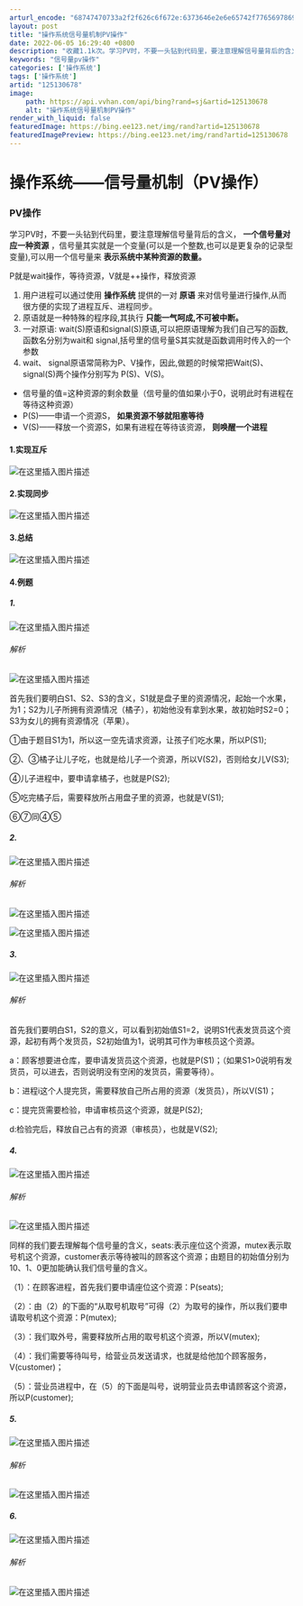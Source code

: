 ```yaml
---
arturl_encode: "68747470733a2f2f626c6f672e:6373646e2e6e65742f77656978696e5f35313939353232392f:61727469636c652f64657461696c732f313235313330363738"
layout: post
title: "操作系统信号量机制PV操作"
date: 2022-06-05 16:29:40 +0800
description: "收藏1.1k次。学习PV时，不要一头钻到代码里，要注意理解信号量背后的含义，一个信号量对应一种资源，"
keywords: "信号量pv操作"
categories: ['操作系统']
tags: ['操作系统']
artid: "125130678"
image:
    path: https://api.vvhan.com/api/bing?rand=sj&artid=125130678
    alt: "操作系统信号量机制PV操作"
render_with_liquid: false
featuredImage: https://bing.ee123.net/img/rand?artid=125130678
featuredImagePreview: https://bing.ee123.net/img/rand?artid=125130678
---
```


# 操作系统——信号量机制（PV操作）

### PV操作

学习PV时，不要一头钻到代码里，要注意理解信号量背后的含义，
**一个信号量对应一种资源**
，信号量其实就是一个变量(可以是一个整数,也可以是更复杂的记录型变量),可以用一个信号量来
**表示系统中某种资源的数量。**
  

P就是wait操作，等待资源，V就是++操作，释放资源

1. 用户进程可以通过使用
   **操作系统**
   提供的一对
   **原语**
   来对信号量进行操作,从而很方便的实现了进程互斥、进程同步。
2. 原语就是一种特殊的程序段,其执行
   **只能一气呵成,不可被中断。**
3. 一对原语: wait(S)原语和signal(S)原语,可以把原语理解为我们自己写的函数,函数名分别为wait和 signal,括号里的信号量S其实就是函数调用时传入的一个参数
4. wait、 signal原语常简称为P、Ⅴ操作，因此,做题的时候常把Wait(S)、signal(S)两个操作分别写为 P(S)、V(S)。

* 信号量的值=这种资源的剩余数量（信号量的值如果小于0，说明此时有进程在等待这种资源）
* P(S)——申请一个资源S，
  **如果资源不够就阻塞等待**
* V(S)——释放一个资源S，如果有进程在等待该资源，
  **则唤醒一个进程**

#### 1.实现互斥

![在这里插入图片描述](https://i-blog.csdnimg.cn/blog_migrate/eeacca8193c4a3d93e5cbffeb28f55d1.png)

#### 2.实现同步

![在这里插入图片描述](https://i-blog.csdnimg.cn/blog_migrate/72c61d6454bb8049d9a9b75a8b977ff7.png)

#### 3.总结

![在这里插入图片描述](https://i-blog.csdnimg.cn/blog_migrate/5b73709f45c2a55d1392c029095b7ec9.png)

#### 4.例题

##### 1.

![在这里插入图片描述](https://i-blog.csdnimg.cn/blog_migrate/583a921d27f353faeb9ba3888bc9b280.png)

###### 解析

![在这里插入图片描述](https://i-blog.csdnimg.cn/blog_migrate/21de95b1efc3348b161c687fda258bd7.png)
  
首先我们要明白S1、S2、S3的含义，S1就是盘子里的资源情况，起始一个水果，为1；S2为儿子所拥有资源情况（橘子），初始他没有拿到水果，故初始时S2=0；S3为女儿的拥有资源情况（苹果）。
  
①由于题目S1为1，所以这一空先请求资源，让孩子们吃水果，所以P(S1);
  
②、③橘子让儿子吃，也就是给儿子一个资源，所以V(S2)，否则给女儿V(S3);
  
④儿子进程中，要申请拿橘子，也就是P(S2);
  
⑤吃完橘子后，需要释放所占用盘子里的资源，也就是V(S1);
  
⑥⑦同④⑤

##### 2.

![在这里插入图片描述](https://i-blog.csdnimg.cn/blog_migrate/34a05dde5f43aa5b43f7756bf91b9ed5.png)

###### 解析

![在这里插入图片描述](https://i-blog.csdnimg.cn/blog_migrate/fab22c3d232b28ff1c9e072a9babba6e.png)
  
![在这里插入图片描述](https://i-blog.csdnimg.cn/blog_migrate/cbf595b0aa61b9d0734e9bc8dd803bc9.png)

##### 3.

![在这里插入图片描述](https://i-blog.csdnimg.cn/blog_migrate/b10d4bafb48f7ba599e995f323bfa8bc.png)

###### 解析

首先我们要明白S1，S2的意义，可以看到初始值S1=2，说明S1代表发货员这个资源，起初有两个发货员，S2初始值为1，说明其可作为审核员这个资源。
  
a：顾客想要进仓库，要申请发货员这个资源，也就是P(S1)；（如果S1>0说明有发货员，可以进去，否则说明没有空闲的发货员，需要等待）。
  
b：进程i这个人提完货，需要释放自己所占用的资源（发货员），所以V(S1)；
  
c：提完货需要检验，申请审核员这个资源，就是P(S2);
  
d:检验完后，释放自己占有的资源（审核员），也就是V(S2);

##### 4.

![在这里插入图片描述](https://i-blog.csdnimg.cn/blog_migrate/341357e8446b54c6eafe85ba53426ba9.png)

###### 解析

![在这里插入图片描述](https://i-blog.csdnimg.cn/blog_migrate/a1b337a7e6428617c8c4566125ad4269.png)
  
同样的我们要去理解每个信号量的含义，seats:表示座位这个资源，mutex表示取号机这个资源，customer表示等待被叫的顾客这个资源；由题目的初始值分别为10、1、0更加能确认我们信号量的含义。
  
（1）：在顾客进程，首先我们要申请座位这个资源：P(seats);
  
（2）：由（2）的下面的“从取号机取号”可得（2）为取号的操作，所以我们要申请取号机这个资源：P(mutex);
  
（3）：我们取外号，需要释放所占用的取号机这个资源，所以V(mutex);
  
（4）：我们需要等待叫号，给营业员发送请求，也就是给他加个顾客服务，V(customer)；
  
（5）：营业员进程中，在（5）的下面是叫号，说明营业员去申请顾客这个资源，所以P(customer);

##### 5.

![在这里插入图片描述](https://i-blog.csdnimg.cn/blog_migrate/221524cda9331bbcd326f52411919c84.png)

###### 解析

![在这里插入图片描述](https://i-blog.csdnimg.cn/blog_migrate/d789cb3fef2af1543c69ff6e4e195ed6.png)

##### 6.

![在这里插入图片描述](https://i-blog.csdnimg.cn/blog_migrate/ecbed8dd585a11e1b85d8dc476122b27.png)

###### 解析

![在这里插入图片描述](https://i-blog.csdnimg.cn/blog_migrate/ebfbe91157a71e15b6185cd53cd082f9.png)